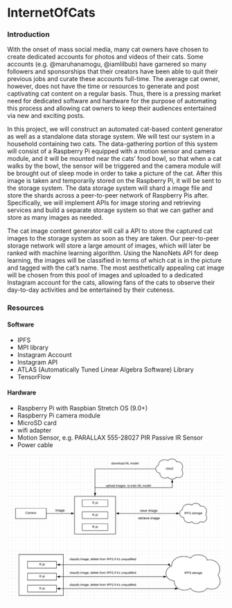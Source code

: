 # InternetOfCats

### Introduction

With the onset of mass social media, many cat owners have chosen to create dedicated accounts for photos and videos of their cats. Some accounts (e.g. @maruhanamogu, @iamlilbub) have garnered so many followers and sponsorships that their creators have been able to quit their previous jobs and curate these accounts full-time. The average cat owner, however, does not have the time or resources to generate and post captivating cat content on a regular basis. Thus, there is a pressing market need for dedicated software and hardware for the purpose of automating this process and allowing cat owners to keep their audiences entertained via new and exciting posts.

In this project, we will construct an automated cat-based content generator as well as a standalone data storage system. We will test our system in a household containing two cats. The data-gathering portion of this system will consist of a Raspberry Pi equipped with a motion sensor and camera module, and it will be mounted near the cats’ food bowl, so that when a cat walks by the bowl, the sensor will be triggered and the camera module will be brought out of sleep mode in order to take a picture of the cat. After this image is taken and temporarily stored on the Raspberry Pi, it will be sent to the storage system. The data storage system will shard a image file and store the shards across a peer-to-peer network of Raspberry Pis after. Specifically, we will implement APIs for image storing and retrieving services and build a separate storage system so that we can gather and store as many images as needed.

The cat image content generator will call a API to store the captured cat images to the storage system as soon as they are taken. Our peer-to-peer storage network will store a large amount of images, which will later be ranked with machine learning algorithm. Using the NanoNets API for deep learning, the images will be classified in terms of which cat is in the picture and tagged with the cat’s name. The most aesthetically appealing cat image will be chosen from this pool of images and uploaded to a dedicated Instagram account for the cats, allowing fans of the cats to observe their day-to-day activities and be entertained by their cuteness. 

### Resources
#### Software
* IPFS
* MPI library
* Instagram Account
* Instagram API
* ATLAS (Automatically Tuned Linear Algebra Software) Library
* TensorFlow
#### Hardware
* Raspberry Pi with Raspbian Stretch OS (9.0+)
* Raspberry Pi camera module
* MicroSD card
* wifi adapter
* Motion Sensor, e.g. PARALLAX 555-28027 PIR Passive IR Sensor
* Power cable

![System structure][logo]

[logo]: Diagram.png
